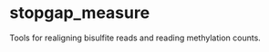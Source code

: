 stopgap_measure
===============

Tools for realigning bisulfite reads and reading methylation counts.
